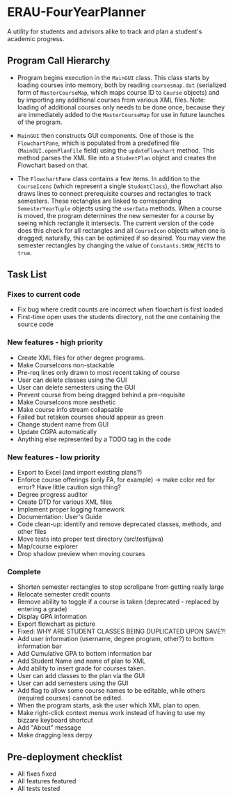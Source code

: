 # ERAU-FourYearPlanner
A utility for students and advisors alike to track and plan a student's academic progress.

## Program Call Hierarchy
- Program begins execution in the `MainGUI` class.  This class starts by loading courses into memory, both by reading `coursesmap.dat` (serialized form of `MasterCourseMap`, which maps course ID to `Course` objects) and by importing any additional courses from various XML files.  Note: loading of additional courses only needs to be done once, because they are immediately added to the `MasterCourseMap` for use in future launches of the program.

- `MainGUI` then constructs GUI components.  One of those is the `FlowchartPane`, which is populated from a predefined file (`MainGUI.openPlanFile` field) using the `updateFlowchart` method.  This method parses the XML file into a `StudentPlan` object and creates the Flowchart based on that.

- The `FlowchartPane` class contains a few items.  In addition to the `CourseIcons` (which represent a single `StudentClass`), the flowchart also draws lines to connect prerequisite courses and rectangles to track semesters.  These rectangles are linked to corresponding `SemesterYearTuple` objects using the `userData` methods.  When a course is moved, the program determines the new semester for a course by seeing which rectangle it intersects.  The current version of the code does this check for all rectangles and all `CourseIcon` objects when one is dragged; naturally, this can be optimized if so desired.  You may view the semester rectangles by changing the value of `Constants.SHOW_RECTS` to `true`.

## Task List
### Fixes to current code
- Fix bug where credit counts are incorrect when flowchart is first loaded
- First-time open uses the students directory, not the one containing the source code

### New features - high priority
- Create XML files for other degree programs.
- Make CourseIcons non-stackable
- Pre-req lines only drawn to most recent taking of course
- User can delete classes using the GUI
- User can delete semesters using the GUI
- Prevent course from being dragged behind a pre-requisite
- Make CourseIcons more aesthetic
- Make course info stream collapsable
- Failed but retaken courses should appear as green
- Change student name from GUI
- Update CGPA automatically
- Anything else represented by a TODO tag in the code

### New features - low priority
- Export to Excel (and import existing plans?)
- Enforce course offerings (only FA, for example) -> make color red for error?  Have little caution sign thing?
- Degree progress auditor
- Create DTD for various XML files
- Implement proper logging framework
- Documentation: User's Guide
- Code clean-up: identify and remove deprecated classes, methods, and other files
- Move tests into proper test directory (src\test\java)
- Map/course explorer
- Drop shadow preview when moving courses

### Complete
- Shorten semester rectangles to stop scrollpane from getting really large
- Relocate semester credit counts
- Remove ability to toggle if a course is taken (deprecated - replaced by entering a grade)
- Display GPA information
- Export flowchart as picture
- Fixed: WHY ARE STUDENT CLASSES BEING DUPLICATED UPON SAVE?!
- Add user information (username, degree program, other?) to bottom information bar
- Add Cumulative GPA to bottom information bar
- Add Student Name and name of plan to XML
- Add ability to insert grade for courses taken.
- User can add classes to the plan via the GUI
- User can add semesters using the GUI
- Add flag to allow some course names to be editable, while others (required courses) cannot be edited.
- When the program starts, ask the user which XML plan to open.
- Make right-click context menus work instead of having to use my bizzare keyboard shortcut
- Add "About" message
- Make dragging less derpy

## Pre-deployment checklist
- All fixes fixed
- All features featured
- All tests tested
